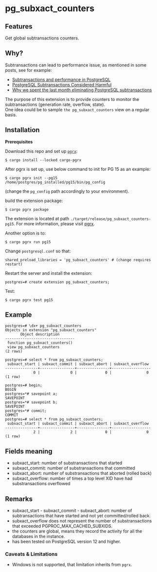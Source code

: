 pg_subxact_counters
===================

Features
--------

Get global subtransactions counters.

Why?
--------

Subtransactions can lead to performance issue, as
mentioned in some posts, see for example:

- [Subtransactions and performance in PostgreSQL](https://www.cybertec-postgresql.com/en/subtransactions-and-performance-in-postgresql/)
- [PostgreSQL Subtransactions Considered Harmful](https://postgres.ai/blog/20210831-postgresql-subtransactions-considered-harmful)
- [Why we spent the last month eliminating PostgreSQL subtransactions](https://about.gitlab.com/blog/2021/09/29/why-we-spent-the-last-month-eliminating-postgresql-subtransactions/)

The purpose of this extension is to provide counters to
monitor the subtransactions (generation rate, overflow, state).  
One idea could be to sample `the pg_subxact_counters` view on a regular basis.

Installation
--------

**Prerequisites**

Download this repo and set up [`pgrx`](https://github.com/tcdi/pgrx):

```
$ cargo install --locked cargo-pgrx
```

After pgrx is set up, use below command to init for PG 15 as an example:

```
$ cargo pgrx init --pg15 /home/postgres/pg_installed/pg15/bin/pg_config
```

(change the `pg_config` path accordingly to your environment).

build the extension package:

```
$ cargo pgrx package
```

The extension is located at path `./target/release/pg_subxact_counters-pg15`. For more information, please visit [pgrx](https://github.com/tcdi/pgrx).

Another option is to:

```
$ cargo pgrx run pg15
```

Change `postgresql.conf` so that:

```
shared_preload_libraries = 'pg_subxact_counters' # (change requires restart)
```

Restart the server and install the extension:

```
postgres=# create extension pg_subxact_counters;
```

Test:

```
$ cargo pgrx test pg15
```

Example
--------

```
postgres=# \dx+ pg_subxact_counters
Objects in extension "pg_subxact_counters"
       Object description
--------------------------------
 function pg_subxact_counters()
 view pg_subxact_counters
(2 rows)

postgres=# select * from pg_subxact_counters;
 subxact_start | subxact_commit | subxact_abort | subxact_overflow
---------------+----------------+---------------+------------------
             0 |              0 |             0 |                0
(1 row)

postgres=# begin;
BEGIN
postgres=*# savepoint a;
SAVEPOINT
postgres=*# savepoint b;
SAVEPOINT
postgres=*# commit;
COMMIT
postgres=# select * from pg_subxact_counters;
 subxact_start | subxact_commit | subxact_abort | subxact_overflow
---------------+----------------+---------------+------------------
             2 |              2 |             0 |                0
(1 row)
```

Fields meaning
--------

* subxact_start: number of substransactions that started
* subxact_commit: number of substransactions that committed
* subxact_abort: number of substransactions that aborted (rolled back)
* subxact_overflow: number of times a top level XID have had substransactions overflowed

Remarks
--------
* subxact_start - subxact_commit - subxact_abort: number of subtransactions that have started and not yet committed/rolled back.
* subxact_overflow does not represent the number of substransactions that exceeded PGPROC_MAX_CACHED_SUBXIDS.
* the counters are global, means they record the activity for all the databases in the instance.
* has been tested on PostgreSQL version 12 and higher.

### Caveats & Limitations

- Windows is not supported, that limitation inherits from `pgrx`.
